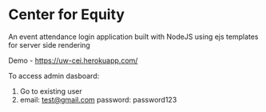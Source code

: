 # Center for Equity

An event attendance login application built with NodeJS using ejs templates for server side rendering

Demo - https://uw-cei.herokuapp.com/

To access admin dasboard:
1. Go to existing user
2. email: test@gmail.com    password: password123
